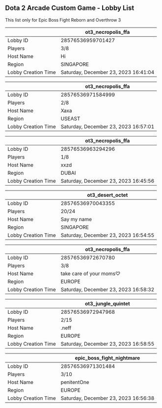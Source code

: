 ## Dota 2 Arcade Custom Game - Lobby List

This list only for Epic Boss Fight Reborn and Overthrow 3

|  | ot3_necropolis_ffa |
| ------ | ------ |
| Lobby ID | 28576536959701427 |
| Players | 3/8 |
| Host Name | Hi |
| Region | SINGAPORE |
| Lobby Creation Time | Saturday, December 23, 2023 16:41:04 |


|  | ot3_necropolis_ffa |
| ------ | ------ |
| Lobby ID | 28576536971584999 |
| Players | 2/8 |
| Host Name | Xaxa |
| Region | USEAST |
| Lobby Creation Time | Saturday, December 23, 2023 16:57:01 |


|  | ot3_necropolis_ffa |
| ------ | ------ |
| Lobby ID | 28576536963294296 |
| Players | 1/8 |
| Host Name | xxzd |
| Region | DUBAI |
| Lobby Creation Time | Saturday, December 23, 2023 16:45:56 |


|  | ot3_desert_octet |
| ------ | ------ |
| Lobby ID | 28576536970043355 |
| Players | 20/24 |
| Host Name | Say my name |
| Region | SINGAPORE |
| Lobby Creation Time | Saturday, December 23, 2023 16:54:55 |


|  | ot3_necropolis_ffa |
| ------ | ------ |
| Lobby ID | 28576536972670780 |
| Players | 3/8 |
| Host Name | take care of your moms♡ |
| Region | EUROPE |
| Lobby Creation Time | Saturday, December 23, 2023 16:58:32 |


|  | ot3_jungle_quintet |
| ------ | ------ |
| Lobby ID | 28576536972947968 |
| Players | 2/15 |
| Host Name | .neff |
| Region | EUROPE |
| Lobby Creation Time | Saturday, December 23, 2023 16:58:55 |


|  | epic_boss_fight_nightmare |
| ------ | ------ |
| Lobby ID | 28576536971301484 |
| Players | 3/10 |
| Host Name | penitentOne |
| Region | EUROPE |
| Lobby Creation Time | Saturday, December 23, 2023 16:56:38 |


